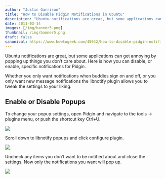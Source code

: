 ```yaml
---
author: "Justin Garrison"
title: "How to Disable Pidgin Notifications in Ubuntu"
description: "Ubuntu notifications are great, but some applications can get annoying"
date: 2011-03-14
images: [/img/banner5.png]
thumbnail: /img/banner5.png
draft: false
canonical: https://www.howtogeek.com/45932/how-to-disable-pidgin-notifications-in-ubuntu/
---
```


Ubuntu notifications are great, but some applications can get annoying by popping up things you don’t care about. Here is how you can disable, or enable, specific notifications for Pidgin.

Whether you only want notifications when buddies sign on and off, or you only want new message notifications the libnotify plugin allows you to tweak the settings to your liking.

## Enable or Disable Popups

To change your popup settings, open Pidgin and navigate to the tools -> plugins menu, or push the shortcut key Ctrl+U.

![](/img/plugins-menu.png?trim=1,1&bg-color=000&pad=1,1)

Scroll down to libnotify popups and click configure plugin.

![](/img/libnotify-settings-00.png?trim=1,1&bg-color=000&pad=1,1)

Uncheck any items you don’t want to be notified about and close the settings. Now only the notifications you want will pop up.

![](/img/libnotify-settings-01.png?trim=1,1&bg-color=000&pad=1,1)
